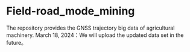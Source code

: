 # Field-road_mode_mining
The repository provides the GNSS trajectory big data of agricultural machinery.
March 18, 2024：We will upload the updated data set in the future。
